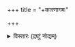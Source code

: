 +++
title = "+कारणागमः"

+++

<details><summary>विस्तारः (द्रष्टुं नोद्यम्)</summary>

Karaṇāgama, vol. 2: Uttarakaraṇāgama, Mayilai Alagappa 
Mudaliyar publisher): Chennai, 1921.
</details>
